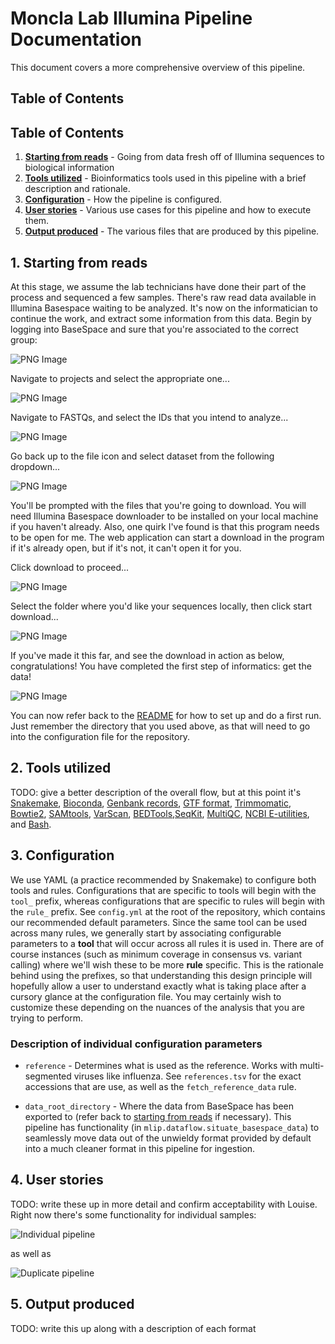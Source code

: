 # Moncla Lab Illumina Pipeline Documentation

This document covers a more comprehensive overview of this pipeline.

## Table of Contents

## Table of Contents

1. [**Starting from reads**](#1-starting-from-reads) - Going from data fresh off of Illumina sequences to biological information
2. [**Tools utilized**](#2-tools-utilized) - Bioinformatics tools used in this pipeline with a brief description and rationale.
3. [**Configuration**](#3-configuration) - How the pipeline is configured.
4. [**User stories**](#4-user-stories) - Various use cases for this pipeline and how to execute them.
5. [**Output produced**](#5-output-produced) - The various files that are produced by this pipeline.

## 1. Starting from reads

At this stage, we assume the lab technicians have done their part of the process and sequenced a few samples. There's raw read data available in Illumina Basespace waiting to be analyzed. It's now on the informatician to continue the work, and extract some information from this data. Begin by logging into BaseSpace and sure that you're associated to the correct group:

![PNG Image](documentation/accessing-different-groups.png)

Navigate to projects and select the appropriate one...

![PNG Image](documentation/navigate-to-projects.png)

Navigate to FASTQs, and select the IDs that you intend to analyze...

![PNG Image](documentation/selecting-fastqs-for-download.png)

Go back up to the file icon and select dataset from the following dropdown...

![PNG Image](documentation/download-menu-dropdown.png)

You'll be prompted with the files that you're going to download. You will need Illumina Basespace downloader to be installed on your local machine if you haven't already. Also, one quirk I've found is that this program needs to be open for me. The web application can start a download in the program if it's already open, but if it's not, it can't open it for you.

Click download to proceed...

![PNG Image](documentation/downloading-from-basespace.png)

Select the folder where you'd like your sequences locally, then click start download...

![PNG Image](documentation/selecting-local-folder.png)

If you've made it this far, and see the download in action as below, congratulations! You have completed the first step of informatics: get the data!

![PNG Image](documentation/download-in-action.png)

You can now refer back to the [README](https://github.com/moncla-lab/illumina-pipeline/blob/main/README.md) for how to set up and do a first run. Just remember the directory that you used above, as that will need to go into the configuration file for the repository.

## 2. Tools utilized

TODO: give a better description of the overall flow, but at this point it's [Snakemake](https://snakemake.readthedocs.io/en/stable/), [Bioconda](https://bioconda.github.io/), [Genbank records](https://www.ncbi.nlm.nih.gov/genbank/samplerecord/), [GTF format](https://genome.ucsc.edu/FAQ/FAQformat.html#format4), [Trimmomatic](https://academic.oup.com/bioinformatics/article/30/15/2114/2390096), [Bowtie2](https://www.nature.com/articles/nmeth.1923), [SAMtools](https://academic.oup.com/bioinformatics/article/25/16/2078/204688), [VarScan](https://genome.cshlp.org/content/22/3/568.short), [BEDTools](https://academic.oup.com/bioinformatics/article/26/6/841/244688),[SeqKit](https://journals.plos.org/plosone/article?id=10.1371/journal.pone.0163962), [MultiQC](https://academic.oup.com/bioinformatics/article/32/19/3047/2196507), [NCBI E-utilities](https://www.ncbi.nlm.nih.gov/books/NBK25501/), and [Bash](https://www.gnu.org/software/bash/).

## 3. Configuration

We use YAML (a practice recommended by Snakemake) to configure both tools and rules. Configurations that are specific to tools will begin with the `tool_` prefix, whereas configurations that are specific to rules will begin with the `rule_` prefix. See `config.yml` at the root of the repository, which contains our recommended default parameters. Since the same tool can be used across many rules, we generally start by associating configurable parameters to a **tool** that will occur across all rules it is used in. There are of course instances (such as minimum coverage in consensus vs. variant calling) where we'll wish these to be more **rule** specific. This is the rationale behind using the prefixes, so that understanding this design principle will hopefully allow a user to understand exactly what is taking place after a cursory glance at the configuration file. You may certainly wish to customize these depending on the nuances of the analysis that you are trying to perform.

### Description of individual configuration parameters

- `reference` - Determines what is used as the reference.  Works with multi-segmented viruses like influenza. See `references.tsv` for the exact accessions that are use, as well as the `fetch_reference_data` rule.

- `data_root_directory` - Where the data from BaseSpace has been exported to (refer back to [starting from reads](#1-starting-from-reads) if necessary). This pipeline has functionality (in `mlip.dataflow.situate_basespace_data`) to seamlessly move data out of the unwieldy format provided by default into a much cleaner format in this pipeline for ingestion.

## 4. User stories

TODO: write these up in more detail and confirm acceptability with Louise. Right now there's some functionality for individual samples:

![Individual pipeline](documentation/individual-pipeline.svg)

as well as 

![Duplicate pipeline](documentation/duplicate-pipeline.svg)

## 5. Output produced

TODO: write this up along with a description of each format